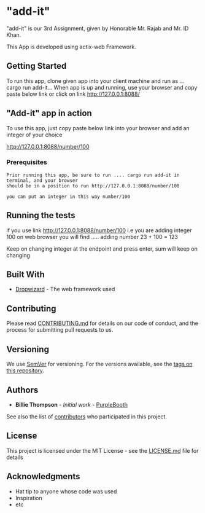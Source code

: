 # "add-it"

"add-it" is our 3rd Assignment, given by Honorable Mr. Rajab and Mr. ID Khan.

This App is developed using actix-web Framework. 

## Getting Started

To run this app, clone given app into your client machine and run as ... cargo run add-it... When app is up
and running, use your browser and copy paste below link or click on link
http://127.0.0.1:8088/

## "Add-it" app in action

To use this app, just copy paste below link into your browser and add an integer of your choice

http://127.0.0.1:8088/number/100

### Prerequisites

```
Prior running this app, be sure to run .... cargo run add-it in terminal, and your browser
should be in a position to run http://127.0.0.1:8088/number/100

you can put an integer in this way number/100

```

## Running the tests

if you use link http://127.0.0.1:8088/number/100 i.e you are adding integer 100
on web browser you will find ..... adding number 23 + 100 = 123

Keep on changing integer at the endpoint and press enter, sum will keep on changing

## Built With

* [Dropwizard](https://actix.rs/docs/getting-started/) - The web framework used


## Contributing

Please read [CONTRIBUTING.md](https://gist.github.com/PurpleBooth/b24679402957c63ec426) for details on our code of conduct, and the process for submitting pull requests to us.

## Versioning

We use [SemVer](http://semver.org/) for versioning. For the versions available, see the [tags on this repository](https://github.com/your/project/tags). 

## Authors

* **Billie Thompson** - *Initial work* - [PurpleBooth](https://github.com/PurpleBooth)

See also the list of [contributors](https://github.com/your/project/contributors) who participated in this project.

## License

This project is licensed under the MIT License - see the [LICENSE.md](LICENSE.md) file for details

## Acknowledgments

* Hat tip to anyone whose code was used
* Inspiration
* etc
